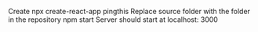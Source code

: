 Create npx create-react-app pingthis
 Replace source folder with the folder in the repository
 npm start
 Server should start at localhost: 3000
